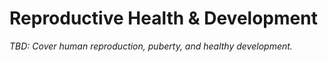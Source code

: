 # Reproductive Health & Development

_TBD: Cover human reproduction, puberty, and healthy development._